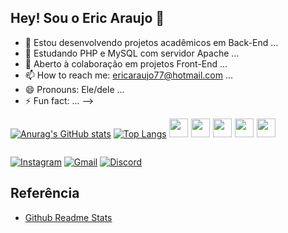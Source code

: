 ## Hey! Sou o Eric Araujo 👋

- 🔭 Estou desenvolvendo projetos acadêmicos em Back-End ...
- 🌱 Estudando PHP e MySQL com servidor Apache ...
- 👯 Aberto à colaboração em projetos Front-End ...
- 📫 How to reach me: ericaraujo77@hotmail.com ...
- 😄 Pronouns: Ele/dele ...
- ⚡ Fun fact: ...
-->

<div style="display: inline-block; gap: 5px;">
    
  [![Anurag's GitHub stats](https://github-readme-stats.vercel.app/api?username=eric-l-araujo&count_private=true&theme=tokyonight&show_icons=true)](https://github.com/anuraghazra/github-readme-stats)
  [![Top Langs](https://github-readme-stats.vercel.app/api/top-langs/?username=eric-l-araujo&layout=compact&theme=tokyonight)](https://github.com/anuraghazra/github-readme-stats)
</div>

<div style="display: inline-flex; gap: 5px;">
    <img src="https://cdn.jsdelivr.net/gh/devicons/devicon@latest/icons/html5/html5-original.svg" width="30" height="30" />
    <img src="https://cdn.jsdelivr.net/gh/devicons/devicon@latest/icons/css3/css3-original.svg" width="30" height="30" />
    <img src="https://cdn.jsdelivr.net/gh/devicons/devicon@latest/icons/javascript/javascript-original.svg" width="30" height="30" />
    <img src="https://cdn.jsdelivr.net/gh/devicons/devicon@latest/icons/php/php-original.svg" width="30" height="30" />
    <img src="https://cdn.jsdelivr.net/gh/devicons/devicon@latest/icons/python/python-original.svg" width="30" height="30" />
                    
</div>
 <div>
     
[![Instagram](https://img.shields.io/badge/Instagram-%23F44336?style=for-the-badge&logo=instagram&logoColor=%23ffffff)](https://www.instagram.com/eric.araujo03)
[![Gmail](https://img.shields.io/badge/Gmail--red?style=for-the-badge&logo=gmail&label=gmail&labelColor=%23ffffff&color=%23ffffff)](mailto:ericaraujo@souunisuam.com.br)
[![Discord](https://img.shields.io/badge/eri.lui-discord-%23313338?style=for-the-badge&logo=discord&logoColor=%23ffffff&labelColor=%23313338)](https://discord.com/users/eri.lui)

## Referência

- [Github Readme Stats](https://github.com/anuraghazra/github-readme-stats/tree/master)


                   
          

